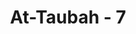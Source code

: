 ---
title: "At-Taubah - 7"
no: 7
arabic_no: ٧
ayah: كَيْفَ يَكُوْنُ لِلْمُشْرِكِيْنَ عَهْدٌ عِنْدَ اللّٰهِ وَعِنْدَ رَسُوْلِهٖٓ اِلَّا الَّذِيْنَ عَاهَدْتُّمْ عِنْدَ الْمَسْجِدِ الْحَرَامِۚ فَمَا اسْتَقَامُوْا لَكُمْ فَاسْتَقِيْمُوْا لَهُمْ ۗاِنَّ اللّٰهَ يُحِبُّ الْمُتَّقِيْنَ 
translation: "Bagaimana mungkin ada perjanjian (aman) di sisi Allah dan Rasul-Nya dengan orang-orang musyrik, kecuali dengan orang-orang yang kamu telah mengadakan perjanjian (dengan mereka) di dekat Masjidilharam (Hudaibiyah), maka selama mereka berlaku jujur terhadapmu, hendaklah kamu berlaku jujur (pula) terhadap mereka. Sungguh, Allah menyukai orang-orang yang bertakwa."
tafsir: "Allah dan Rasul-Nya tidak dapat meneruskan dan memelihara perjanjian dengan orang-orang musyrikin kecuali dengan mereka yang mengindahkan perjanjian di dekat Masjidilharam. Oleh karena itu, sebagai patokan umum yang harus dilaksanakan oleh kaum Muslimin terhadap kaum musyrikin dijelaskan, bahwa jika mereka mematuhi syarat-syarat perjanjian, maka kaum Muslimin pun berbuat demikian pula terhadap mereka, Allah menyukai orang-orang yang bertakwa, sedang orang-orang yang tidak mengindahkan syarat-syarat perjanjian adalah orang-orang yang berkhianat dan tidak bertakwa kepada Allah swt. \n\nYang dimaksud dengan perjanjian Masjidilharam di sini ialah perjanjian Hudaibiyah yang terjadi pada waktu Nabi Muhammad saw dan sejumlah besar para sahabat pada tahun ke-6 Hijri berangkat dari Medinah menuju Mekah untuk mengerjakan ibadah umrah setelah mereka sampai di suatu tempat yang bernama Hudaibiyah, 13 mil sebelah barat kota Mekah, mereka dicegat dan dihalang-halangi oleh orang-orang kafir Quraisy sehingga terjadilah perjanjian damai yang dinamakan dengan tempat itu.\n\nMenurut riwayat Ibnu Abi hatim bahwa di antara suku Arab musyrik yang mengindahkan perjanjian Hudaibiyah itu adalah suku Bani amrah dan suku Kinanah, sehingga menurut sebagian mufasir, Nabi dan kaum Muslimin menyempurnakan perjanjian Hudaibiyah dengan dua suku ini, meskipun telah habis jangka masa empat bulan yang diberikan kepada kaum musyrikin."
---